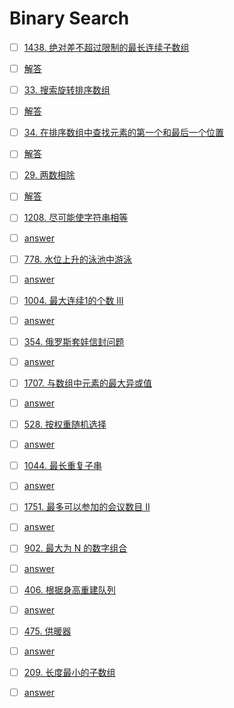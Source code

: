 # Binary Search

- [ ] [1438. 绝对差不超过限制的最长连续子数组](https://leetcode.cn/problems/longest-continuous-subarray-with-absolute-diff-less-than-or-equal-to-limit)
- [ ] [解答](https://mp.weixin.qq.com/s?__biz=MzU4NDE3MTEyMA==&mid=2247484403&idx=1&sn=9311c773c488d8b9573e5b0e3be9445e&chksm=fd9ca8eccaeb21fa5d1febd26cef4d4fe94e6600f5d2426d9cad43012a94c409d44c0bd2b5ec&scene=178&cur_album_id=1751686969253773317#rd)

- [ ] [33. 搜索旋转排序数组](https://leetcode.cn/problems/search-in-rotated-sorted-array)
- [ ] [解答](https://mp.weixin.qq.com/s?__biz=MzU4NDE3MTEyMA==&mid=2247486020&idx=2&sn=9ada4b6e7eccecddbd8faa18f14c4eeb&chksm=fd9ca15bcaeb284d727905c174624e32b39b196e2337a2bfc791b22fcce35eb543b552031530&scene=178&cur_album_id=1751686969253773317#rd)

- [ ] [34. 在排序数组中查找元素的第一个和最后一个位置](https://leetcode.cn/problems/find-first-and-last-position-of-element-in-sorted-array)
- [ ] [解答](https://mp.weixin.qq.com/s?__biz=MzU4NDE3MTEyMA==&mid=2247486020&idx=1&sn=492f843f5607ff70f70c30315216500f&chksm=fd9ca15bcaeb284d0ead79467bf1f6f0b933ff01243ee3ba3990f8a7093d5d6da205b387feea&scene=178&cur_album_id=1751686969253773317#rd)

- [ ] [29. 两数相除](https://leetcode.cn/problems/divide-two-integers)
- [ ] [解答](https://mp.weixin.qq.com/s?__biz=MzU4NDE3MTEyMA==&mid=2247486046&idx=1&sn=4bb8398ebb26bba0b9f0295baa799996&chksm=fd9ca141caeb2857589992602d85c542e77d47a15a62e818978f715436fa8d34c3870879f7d1&scene=178&cur_album_id=1751686969253773317#rd)

- [ ] [1208. 尽可能使字符串相等](https://leetcode.cn/problems/get-equal-substrings-within-budget)
- [ ] [answer](https://mp.weixin.qq.com/s?__biz=MzU4NDE3MTEyMA==&mid=2247486066&idx=1&sn=87e474f6f0bcc9c928e97a0647526c8e&chksm=fd9ca16dcaeb287b031508d7c4801802092c17eae16d5a81e0523db789489682d0c8bfb57325&scene=178&cur_album_id=1751686969253773317#rd)

- [ ] [778. 水位上升的泳池中游泳](https://leetcode.cn/problems/swim-in-rising-water)
- [ ] [answer](https://mp.weixin.qq.com/s?__biz=MzU4NDE3MTEyMA==&mid=2247486196&idx=1&sn=11d9c0344bf5c5d6bb4a7cfb95cb8530&chksm=fd9ca1ebcaeb28fdedfab5d78b0ca4802cca79db70b4f9478f54912e0e5d11e524d17ac524fe&scene=178&cur_album_id=1751686969253773317#rd)

- [ ] [1004. 最大连续1的个数 III](https://leetcode.cn/problems/max-consecutive-ones-iii)
- [ ] [answer](https://mp.weixin.qq.com/s?__biz=MzU4NDE3MTEyMA==&mid=2247486241&idx=1&sn=609ca05e6e21a72023172b52d0af0a75&chksm=fd9ca03ecaeb2928018ef5b2faf20b170ae123813eec30962d2ea2d3c93e78e54ddde0d51c87&scene=178&cur_album_id=1751686969253773317#rd)

- [ ] [354. 俄罗斯套娃信封问题](https://leetcode.cn/problems/russian-doll-envelopes)
- [ ] [answer](https://mp.weixin.qq.com/s?__biz=MzU4NDE3MTEyMA==&mid=2247486898&idx=1&sn=46f602b1dc0d555f8f6750e6f92cf47b&chksm=fd9ca6adcaeb2fbb43688ec32e8f4a24eb22bf07eff3651b3e6795d078cd726aab5153552c88&scene=178&cur_album_id=1751686969253773317#rd)

- [ ] [1707. 与数组中元素的最大异或值](https://leetcode.cn/problems/maximum-xor-with-an-element-from-array)
- [ ] [answer](https://mp.weixin.qq.com/s?__biz=MzU4NDE3MTEyMA==&mid=2247489259&idx=1&sn=042ee479cebfbcf1f3b517461b32ddac&chksm=fd9cbdf4caeb34e2254783b211bac795eb0c9bd9b4be844cf48450ca5afa7ca5694fd98f7d39&scene=178&cur_album_id=1751686969253773317#rd)

- [ ] [528. 按权重随机选择](https://leetcode.cn/problems/random-pick-with-weight)
- [ ] [answer](https://mp.weixin.qq.com/s?__biz=MzU4NDE3MTEyMA==&mid=2247490303&idx=1&sn=401cef134d0ba804d18d4173a50ad24f&chksm=fd9cb1e0caeb38f643434ed67135d5144443f22795e9b126ff5d521ce47cf7f41972ae1ba5f9&scene=178&cur_album_id=1751686969253773317#rd)

- [ ] [1044. 最长重复子串](https://leetcode.cn/problems/longest-duplicate-substring)
- [ ] [answer](https://mp.weixin.qq.com/s?__biz=MzU4NDE3MTEyMA==&mid=2247490609&idx=1&sn=f3e4e052dedf9f4d5527d3cda41c68ca&chksm=fd9cb72ecaeb3e387214a48c4bc231b5485a4751eab3bde1fc61da939db0576752a4f0839d60&scene=178&cur_album_id=1751686969253773317#rd)

- [ ] [1751. 最多可以参加的会议数目 II](https://leetcode.cn/problems/maximum-number-of-events-that-can-be-attended-ii)
- [ ] [answer](https://mp.weixin.qq.com/s?__biz=MzU4NDE3MTEyMA==&mid=2247490648&idx=1&sn=9212ffccd1b29a129c63cfb5a7dfd0e4&chksm=fd9cb747caeb3e5194891fa8c11b639482c185acf2fb105d28bb9b0c948a14a4ba5cf5729635&scene=178&cur_album_id=1751686969253773317#rd)

- [ ] [902. 最大为 N 的数字组合](https://leetcode.cn/problems/numbers-at-most-n-given-digit-set)
- [ ] [answer](https://mp.weixin.qq.com/s?__biz=MzU4NDE3MTEyMA==&mid=2247490779&idx=1&sn=9a07bef5a856ca34f5c18a4541a50e9c&chksm=fd9cb7c4caeb3ed2c62f77e6a432297bd1d7df23dd90b60cf486878e7a6080fbb634f0348f55&scene=178&cur_album_id=1751686969253773317#rd)

- [ ] [406. 根据身高重建队列](https://leetcode.cn/problems/queue-reconstruction-by-height)
- [ ] [answer](https://mp.weixin.qq.com/s?__biz=MzU4NDE3MTEyMA==&mid=2247491210&idx=1&sn=6bab3b43eeeca571fc9b70a0d66c023d&chksm=fd9cb595caeb3c83a8916ad6198904c77e35a6dcb9dd52fbaf7fe9846135a525537b6791683a&scene=178&cur_album_id=1751686969253773317#rd)

- [ ] [475. 供暖器](https://leetcode.cn/problems/heaters)
- [ ] [answer](https://mp.weixin.qq.com/s?__biz=MzU4NDE3MTEyMA==&mid=2247491651&idx=1&sn=47e053d96af566404f819f0d8e2eb399&chksm=fd9f4b5ccae8c24abf3ef0cea73c9aad4c760af21497301ccb17061b6656c6985535da6bfbcc&scene=178&cur_album_id=1751686969253773317#rd)

- [ ] [209. 长度最小的子数组](https://leetcode.cn/problems/minimum-size-subarray-sum)
- [ ] [answer](https://mp.weixin.qq.com/s?__biz=MzU4NDE3MTEyMA==&mid=2247491672&idx=1&sn=a5e7d54b60c595c2fd3a49beb327c296&chksm=fd9f4b47cae8c251793f8391d93f6ac7661d5d509263818c81b8a5e6454cd22ca8992d405306&scene=178&cur_album_id=1751686969253773317#rd)